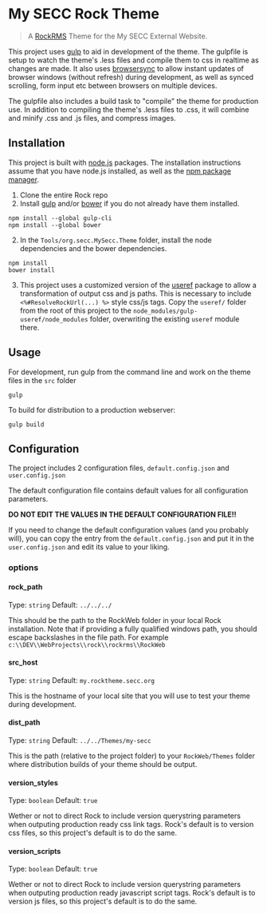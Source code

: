 # My SECC Rock Theme

> A [RockRMS](http://www.rockrms.com) Theme for the My SECC External Website.

This project uses [gulp](http://gulpjs.com) to aid in development of the theme. The gulpfile is setup to watch the theme's .less files and compile them to css in realtime as changes are made. It also uses [browsersync](https://www.browsersync.io/) to allow instant updates of browser windows (without refresh) during development, as well as synced scrolling, form input etc between browsers on multiple devices.

The gulpfile also includes a build task to "compile" the theme for production use. In addition to compiling the theme's .less files to .css, it will combine and minify .css and .js files, and compress images.

## Installation

This project is built with [node.js](https://nodejs.org/) packages. The installation instructions assume that you have node.js installed, as well as the [npm package manager](https://www.npmsjs.com).

1. Clone the entire Rock repo
2. Install [gulp](http://gulpjs.com)  and/or [bower](https://bower.io) if you do not already have them installed.
``` 
npm install --global gulp-cli
npm install --global bower
```
2. In the `Tools/org.secc.MySecc.Theme` folder, install the node dependencies and the bower dependencies.
```
npm install
bower install
```
3. This project uses a customized version of the [useref](https://github.com/jonkemp/useref) package to allow a transformation of output css and js paths. This is necessary to include `<%#ResolveRockUrl(...) %>` style css/js tags.
Copy the `useref/` folder from the root of this project to the `node_modules/gulp-useref/node_modules` folder, overwriting the existing `useref` module there.

## Usage
For development, run gulp from the command line and work on the theme files in the `src` folder
```
gulp
```

To build for distribution to a production webserver:
```
gulp build
```

## Configuration
The project includes 2 configuration files, `default.config.json` and `user.config.json` 

The default configuration file contains default values for all configuration parameters.

 **DO NOT EDIT THE VALUES IN THE DEFAULT CONFIGURATION FILE!!**

If you need to change the default configuration values (and you probably will), you can copy the entry from the `default.config.json` and put it in the `user.config.json` and edit its value to your liking.

### options

#### rock_path
Type: `string`
Default: `../../../`

This should be the path to the RockWeb folder in your local Rock installation. Note that if providing a fully qualified windows path, you should escape backslashes in the file path. For example `c:\\DEV\\WebProjects\\rock\\rockrms\\RockWeb`

#### src_host
Type: `string`
Default: `my.rocktheme.secc.org`

This is the hostname of your local site that you will use to test your theme during development.

#### dist_path
Type: `string`
Default: `../../Themes/my-secc`

This is the path (relative to the project folder) to your `RockWeb/Themes` folder where distribution builds of your theme should be output.

#### version_styles
Type: `boolean`
Default: `true`

Wether or not to direct Rock to include version querystring parameters when outputing production ready css link tags. Rock's default is to version css files, so this project's default is to do the same.

#### version_scripts
Type: `boolean`
Default: `true`

Wether or not to direct Rock to include version querystring parameters when outputing production ready javascript script tags. Rock's default is to version js files, so this project's default is to do the same.